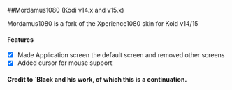 ##Mordamus1080 (Kodi v14.x and v15.x)

Mordamus1080 is a fork of the Xperience1080 skin for Koid v14/15

#### Features

- [x] Made Application screen the default screen and removed other screens
- [x] Added cursor for mouse support

#### Credit to `Black and his work, of which this is a continuation.

